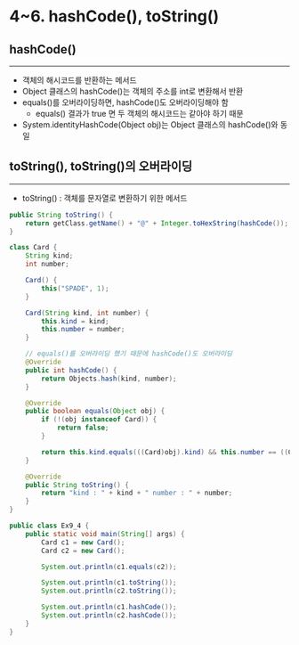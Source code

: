 # 4~6. hashCode(), toString()

## hashCode()

---

- 객체의 해시코드를 반환하는 메서드
- Object 클래스의 hashCode()는 객체의 주소를 int로 변환해서 반환
- equals()를 오버라이딩하면, hashCode()도 오버라이딩해야 함
    - equals() 결과가 true 면 두 객체의 해시코드는 같아야 하기 때문
- System.identityHashCode(Object obj)는 Object 클래스의 hashCode()와 동일

## toString(), toString()의 오버라이딩

---

- toString() : 객체를 문자열로 변환하기 위한 메서드

```java
public String toString() {
	return getClass.getName() + "@" + Integer.toHexString(hashCode());
}
```

```java
class Card {
	String kind;
	int number;

	Card() {
		this("SPADE", 1);
	}

	Card(String kind, int number) {
		this.kind = kind;
		this.number = number;
	}

	// equals()를 오버라이딩 했기 때문에 hashCode()도 오버라이딩
	@Override
	public int hashCode() {
		return Objects.hash(kind, number);
	}

	@Override
	public boolean equals(Object obj) {
		if (!(obj instanceof Card)) {
			return false;
		}

		return this.kind.equals(((Card)obj).kind) && this.number == ((Card)obj).number;
	}

	@Override
	public String toString() {
		return "kind : " + kind + " number : " + number;
	}
}

public class Ex9_4 {
	public static void main(String[] args) {
		Card c1 = new Card();
		Card c2 = new Card();

		System.out.println(c1.equals(c2));

		System.out.println(c1.toString());
		System.out.println(c2.toString());

		System.out.println(c1.hashCode());
		System.out.println(c2.hashCode());
	}
}
```